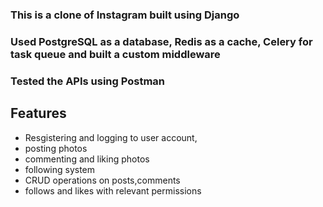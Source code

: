 ### This is a clone of Instagram built using Django
### Used PostgreSQL as a database, Redis as a cache, Celery for task queue and built a custom middleware 
### Tested the APIs using Postman
## Features
- Resgistering and logging to user account,
- posting photos
- commenting and liking photos
- following system
- CRUD operations on posts,comments
- follows and likes with relevant permissions


